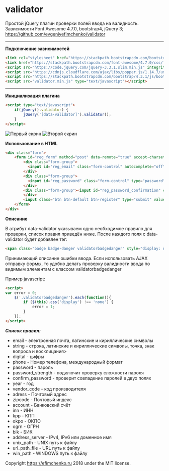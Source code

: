 # validator
Простой jQuery плагин проверки полей ввода на валидность.
Зависимости Font Awesome 4.7.0, bootstrap4, jQuery 3;
https://github.com/evgeniyefimchenko/validator
***
**Подключение зависимостей**
```html
<link rel="stylesheet" href="https://stackpath.bootstrapcdn.com/bootstrap/4.3.1/css/bootstrap.min.css" integrity="sha384-ggOyR0iXCbMQv3Xipma34MD+dH/1fQ784/j6cY/iJTQUOhcWr7x9JvoRxT2MZw1T" crossorigin="anonymous">
<link href="https://stackpath.bootstrapcdn.com/font-awesome/4.7.0/css/font-awesome.min.css" rel="stylesheet" integrity="sha384-wvfXpqpZZVQGK6TAh5PVlGOfQNHSoD2xbE+QkPxCAFlNEevoEH3Sl0sibVcOQVnN" crossorigin="anonymous">
<script src="https://code.jquery.com/jquery-3.3.1.slim.min.js" integrity="sha384-q8i/X+965DzO0rT7abK41JStQIAqVgRVzpbzo5smXKp4YfRvH+8abtTE1Pi6jizo" crossorigin="anonymous"></script>
<script src="https://cdnjs.cloudflare.com/ajax/libs/popper.js/1.14.7/umd/popper.min.js" integrity="sha384-UO2eT0CpHqdSJQ6hJty5KVphtPhzWj9WO1clHTMGa3JDZwrnQq4sF86dIHNDz0W1" crossorigin="anonymous"></script>
<script src="https://stackpath.bootstrapcdn.com/bootstrap/4.3.1/js/bootstrap.min.js" integrity="sha384-JjSmVgyd0p3pXB1rRibZUAYoIIy6OrQ6VrjIEaFf/nJGzIxFDsf4x0xIM+B07jRM" crossorigin="anonymous"></script>
<script src="validator.min.js" type="text/javascript"></script>
```
***
**Инициализация плагина**
```html
<script type="text/javascript">
	if(jQuery().validator) {
		jQuery('[data-validator]').validator();
	}
</script>
```
![Первый скрин](http://efimchenko.ru/images/temp/screen1.png) ![Второй скрин](http://efimchenko.ru/images/temp/screen2.png)

**Использование в HTML**
```html
<div class="form">
    <form id="reg_form" method="post" data-remote="true" accept-charset="UTF-8">
        <div class="form-group">
          <input id="reg_email" class="form-control" autocomplete="off" type="text" placeholder="Почта" name="email" data-validator="email" required="true" value="">
        </div>
        <div class="form-group">
          <input id="reg_password" class="form-control" type="password" autocomplete="off" placeholder="Пароль" name="password" data-validator="password_strength" required="true" value="">
        </div>
        <div class="form-group"><input id="reg_password_confirmation" class="form-control" autocomplete="off" type="password" placeholder="Повторите пароль" name="password_confirmation" data-validator="confirm_password" required="true">
        </div>
        <input class="btn btn-default btn-register" type="submit" value="Создать аккаунт" name="commit">
    </form>
</div>
```
**Описание**

В атрибут data-validator указываем одно необходимое правило для проверки, список правил приведён ниже.
После каждого поля с data-validator будет добавлен тэг:
```html
<span class="badge badge-danger validatorbadgedanger" style="display: none;"></span>
```
Принимающий описание ошибки ввода.
Если использовать AJAX отправку формы, то удобно делать проверку валидности ввода по видимым элементам с классом validatorbadgedanger

Пример javascript:
```html
<script>
var error = 0;
	$('.validatorbadgedanger').each(function(){
		if ($(this).css('display') !== 'none') {
			error = 1;
		}
	});
</script>
```

***Список правил:***
* email - электронная почта, латинские и кириллические символы
* string - строка, латинские и кириллические символы, точка, знак вопроса и восклицания>
* digital - цифры
* phone - Номер телефона, международный формат
* password - пароль
* password_strength - подключит проверку сложности пароля
* confirm_password - проверит совпадение паролей в двух полях
* year - год
* vendor_code - код производителя
* adress - Почтовый адрес
* zipcode - Почтовый индекс
* account - Банковский счёт
* inn - ИНН
* kpp - КПП
* okpo - ОКПО
* ogrn - ОГРН
* bik - БИК
* address_server - IPv4, IPv6 или доменное имя
* unix_path - UNIX путь к файлу
* url_path_file - URL путь к файлу
* win_path - WINDOWS путь к файлу


Copyright <https://efimchenko.ru> 2018 under the MIT license.

